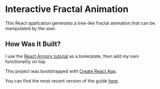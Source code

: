 # Interactive Fractal Animation
This React application generates a tree-like fractal animation that can be manipulated by the user.

## How Was It Built?
I use the [React Armory tutorial](https://reactarmory.com/guides/learn-react-by-itself/react-basics) as a boilerplate, then add my own functionality on top.

This project was bootstrapped with [Create React App](https://github.com/facebookincubator/create-react-app).

You can find the most recent version of the guide [here](https://github.com/facebookincubator/create-react-app/blob/master/packages/react-scripts/template/README.md).
